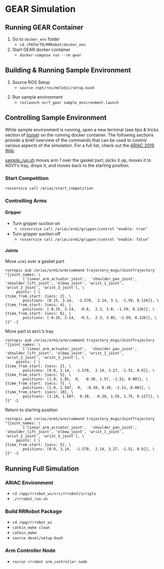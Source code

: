 # GEAR Simulation

## Running GEAR Container

1. Go to `docker_env` folder
   - `cd /PATH/TO/RRRobot/docker_env`
2. Start GEAR docker container
   - `docker-compose run --rm gear`

## Building & Running Sample Environment

1. Source ROS Setup
   - `source /opt/ros/melodic/setup.bash`
<!-- 2. Go to rrrobot_ws folder in container
   - `cd /app/rrrobot_ws`
3. Build package
   - `catkin_make clean`
   - `catkin_make`
   - `catkin_make install` -->
2. Run sample environment
   - `roslaunch osrf_gear sample_environment.launch`

## Controlling Sample Environment

While sample environment is running, open a new terminal (see tips & tricks section of [home](./home.md)) on the running docker container. The following sections provide a brief overview of the commands that can be used to control various aspects of the simulation. For a full list, check out the [ARIAC 2019 Wiki](https://bitbucket.org/osrf/ariac/wiki/2019/tutorials/gear_interface).

[sample_run.sh](../rrrobot_ws/src/gear/sample_run.sh) moves arm 1 over the gasket part, picks it up, moves it to AGV1's tray, drops it, and moves back to the starting position.

### Start Competition

`rosservice call /ariac/start_competition`

### Controlling Arms

#### Gripper

- Turn gripper suction on
  - `rosservice call /ariac/arm1/gripper/control "enable: true"`
- Turn gripper suction off
  - `rosservice call /ariac/arm1/gripper/control "enable: false"`

#### Joints

Move `arm1` over a gasket part

```
rostopic pub /ariac/arm1/arm/command trajectory_msgs/JointTrajectory    "{joint_names: \
        ['linear_arm_actuator_joint',  'shoulder_pan_joint', 'shoulder_lift_joint', 'elbow_joint', 'wrist_1_joint', 'wrist_2_joint', 'wrist_3_joint'], \
     points: [ \
{time_from_start: {secs: 2}, \
        positions: [0.15, 3.14,  -1.570,  2.14, 3.1, -1.59, 0.126]}, \
{time_from_start: {secs: 4}, \
        positions: [-0.35, 3.14,  -0.6,  2.3, 3.0, -1.59, 0.126]}, \
{time_from_start: {secs: 6}, \
        positions: [-0.35, 3.14,  -0.5,  2.3, 3.05, -1.59, 0.126]}, \
]}" -1
```

Move part to `AGV1`'s tray

```
rostopic pub /ariac/arm1/arm/command trajectory_msgs/JointTrajectory    "{joint_names: \
        ['linear_arm_actuator_joint',  'shoulder_pan_joint', 'shoulder_lift_joint', 'elbow_joint', 'wrist_1_joint', 'wrist_2_joint', 'wrist_3_joint'], \
     points: [ \
{time_from_start: {secs: 2}, \
        positions: [0.0, 3.14,  -1.570,  2.14, 3.27, -1.51, 0.0]}, \
{time_from_start: {secs: 5}, \
        positions: [1.0, 1.85,  0,  -0.38, 1.57, -1.51, 0.00]}, \
{time_from_start: {secs: 7}, \
        positions: [1.0, 1.507,  0,  -0.38, 0.38, -1.51, 0.00]}, \
{time_from_start: {secs: 10}, \
        positions: [1.18, 1.507,  0.38,  -0.38, 1.55, 1.75, 0.127]}, \
]}" -1
```

Return to starting position

```
rostopic pub /ariac/arm1/arm/command trajectory_msgs/JointTrajectory    "{joint_names: \
        ['linear_arm_actuator_joint',  'shoulder_pan_joint', 'shoulder_lift_joint', 'elbow_joint', 'wrist_1_joint', 'wrist_2_joint', 'wrist_3_joint'], \
     points: [ \
{time_from_start: {secs: 5}, \
        positions: [0.0, 3.14,  -1.570,  2.14, 3.27, -1.51, 0.0]}, \
]}" -1
```

## Running Full Simulation

### ARIAC Environment

- `cd /app/rrrobot_ws/src/rrrobot/scripts`
- `./rrrobot_run.sh`

### Build RRRobot Package

- `cd /app/rrrobot_ws`
- `catkin_make clean`
- `catkin_make`
- `source devel/setup.bash`

### Arm Controller Node

- `rosrun rrrobot arm_controller_node`
